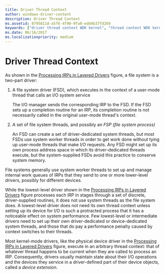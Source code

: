 ```yaml
---
title: Driver Thread Context
author: windows-driver-content
description: Driver Thread Context
ms.assetid: 8795811d-a5f6-4f90-9fa0-edd4b37fd269
keywords: ["driver thread context WDK kernel", "thread context WDK kernel"]
ms.date: 06/16/2017
ms.localizationpriority: medium
---
```


# Driver Thread Context





As shown in the [Processing IRPs in Layered Drivers](example-i-o-request---the-details.md#ddk-example-i-o-request---the-details-kg) figure, a file system is a two-part driver:

1.  A file system driver (FSD), which executes in the context of a user-mode thread that calls an I/O system service

    The I/O manager sends the corresponding IRP to the FSD. If the FSD sets up a completion routine for an IRP, its completion routine is not necessarily called in the original user-mode thread's context.

2.  A set of file system threads, and possibly an *FSP (file system process)*

    An FSD can create a set of driver-dedicated system threads, but most FSDs use system worker threads in order to get work done without tying up user-mode threads that make I/O requests. Any FSD might set up its own process address space in which its driver-dedicated threads execute, but the system-supplied FSDs avoid this practice to conserve system memory.

File systems generally use system worker threads to set up and manage internal work queues of IRPs that they send to one or more lower-level drivers, possibly for different devices.

While the lowest-level driver shown in the [Processing IRPs in Layered Drivers](example-i-o-request---the-details.md#ddk-example-i-o-request---the-details-kg) figure processes each IRP in stages through a set of discrete, driver-supplied routines, it does not use system threads as the file system does. A lowest-level driver does not need its own thread context unless setting up its device for I/O is such a protracted process that it has a noticeable effect on system performance. Few lowest-level or intermediate drivers need to set up their own driver-dedicated or device-dedicated system threads, and those that do pay a performance penalty caused by context switches to their threads.

Most kernel-mode drivers, like the physical device driver in the [Processing IRPs in Layered Drivers](example-i-o-request---the-details.md#ddk-example-i-o-request---the-details-kg) figure, execute in an arbitrary thread context: that of whatever thread happens to be current when they are called to process an IRP. Consequently, drivers usually maintain state about their I/O operations and the devices they service in a driver-defined part of their device objects, called a *device extension*.

 

 




